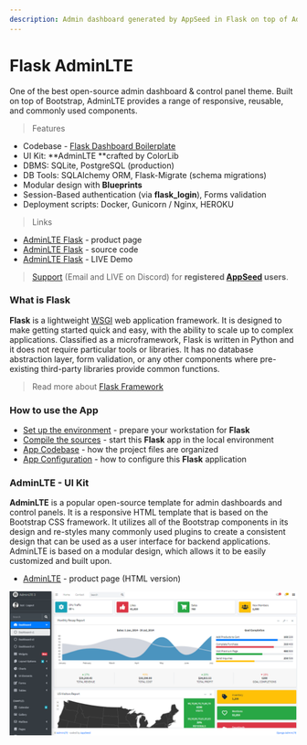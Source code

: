 ```yaml
---
description: Admin dashboard generated by AppSeed in Flask on top of AdminLTE Dashboard.
---
```


# Flask AdminLTE

One of the best open-source admin dashboard & control panel theme. Built on top of Bootstrap, AdminLTE provides a range of responsive, reusable, and commonly used components. 

> Features

* Codebase - [Flask Dashboard Boilerplate](../../boilerplate-code/flask-dashboard.md)
* UI Kit: **AdminLTE **crafted by ColorLib
* DBMS: SQLite, PostgreSQL (production)
* DB Tools: SQLAlchemy ORM, Flask-Migrate (schema migrations)
* Modular design with **Blueprints**
* Session-Based authentication (via **flask_login**), Forms validation
* Deployment scripts: Docker, Gunicorn / Nginx, HEROKU 

> Links

* [AdminLTE Flask](https://appseed.us/admin-dashboards/flask-dashboard-adminlte) - product page
* [AdminLTE Flask](https://github.com/app-generator/flask-dashboard-adminlte) - source code 
* [AdminLTE Flask](https://adminlte-flask.appseed-srv1.com) - LIVE Demo 

> [Support](https://appseed.us/support) (Email and LIVE on Discord) for **registered **[**AppSeed**](https://appseed.us)** users**.



### What is Flask

**Flask** is a lightweight [WSGI](../../content/what-is/wsgi.md) web application framework. It is designed to make getting started quick and easy, with the ability to scale up to complex applications. Classified as a microframework, Flask is written in Python and it does not require particular tools or libraries. It has no database abstraction layer, form validation, or any other components where pre-existing third-party libraries provide common functions.

> Read more about [Flask Framework](../../content/what-is/flask.md)



### How to use the App

* [Set up the environment](../../boilerplate-code/flask-dashboard.md#environment) - prepare your workstation for **Flask**
* [Compile the sources](../../boilerplate-code/flask-dashboard.md#build-the-app-1) - start this **Flask** app in the local environment
* [App Codebase](../../boilerplate-code/flask-dashboard.md#app-codebase) - how the project files are organized
* [App Configuration](../../boilerplate-code/flask-dashboard.md#app-configuration) - how to configure this **Flask** application



### AdminLTE - UI Kit

**AdminLTE** is a popular open-source template for admin dashboards and control panels. It is a responsive HTML template that is based on the Bootstrap CSS framework. It utilizes all of the Bootstrap components in its design and re-styles many commonly used plugins to create a consistent design that can be used as a user interface for backend applications. AdminLTE is based on a modular design, which allows it to be easily customized and built upon.

* [AdminLTE](https://adminlte.io) - product page (HTML version)

![AdminLTE - Open-source Bootstrap Template.](../../.gitbook/assets/adminlte-dashboard-cover.png)
